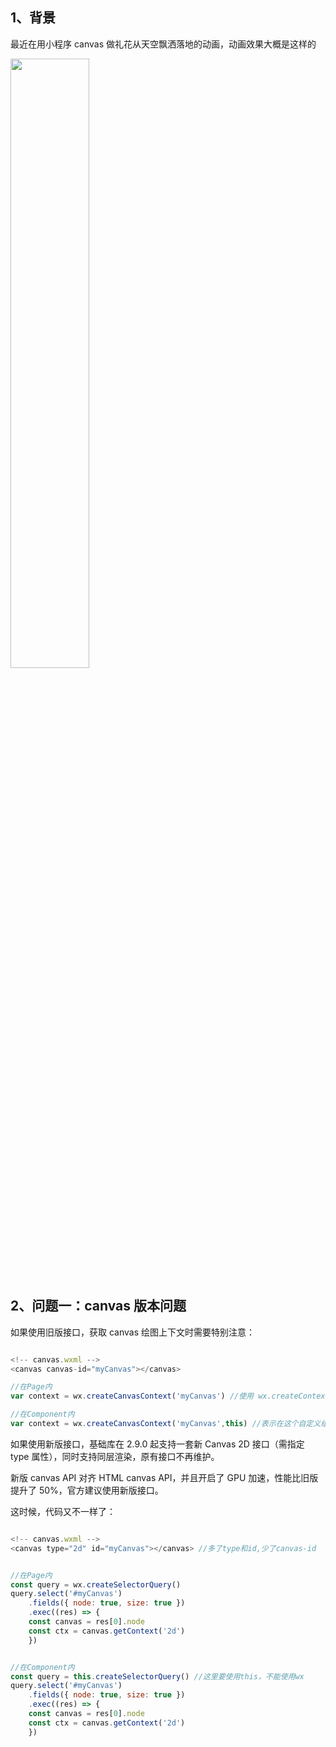 ## 1、背景

最近在用小程序 canvas 做礼花从天空飘洒落地的动画，动画效果大概是这样的

<img src="https://user-images.githubusercontent.com/9975520/123826304-3bcfd300-d932-11eb-88e6-d5927f035275.png" width = "50%" height = "50%" align=center />

## 2、问题一：canvas 版本问题

如果使用旧版接口，获取 canvas 绘图上下文时需要特别注意：

```js

<!-- canvas.wxml -->
<canvas canvas-id="myCanvas"></canvas>

//在Page内
var context = wx.createCanvasContext('myCanvas') //使用 wx.createContext 获取绘图上下文 context

//在Component内
var context = wx.createCanvasContext('myCanvas',this) //表示在这个自定义组件下查找

```

如果使用新版接口，基础库在 2.9.0 起支持一套新 Canvas 2D 接口（需指定 type 属性），同时支持同层渲染，原有接口不再维护。

新版 canvas API 对齐 HTML canvas API，并且开启了 GPU 加速，性能比旧版提升了 50%，官方建议使用新版接口。

这时候，代码又不一样了：

```js

<!-- canvas.wxml -->
<canvas type="2d" id="myCanvas"></canvas> //多了type和id,少了canvas-id


//在Page内
const query = wx.createSelectorQuery()
query.select('#myCanvas')
    .fields({ node: true, size: true })
    .exec((res) => {
    const canvas = res[0].node
    const ctx = canvas.getContext('2d')
    })


//在Component内
const query = this.createSelectorQuery() //这里要使用this，不能使用wx
query.select('#myCanvas')
    .fields({ node: true, size: true })
    .exec((res) => {
    const canvas = res[0].node
    const ctx = canvas.getContext('2d')
    })

```

